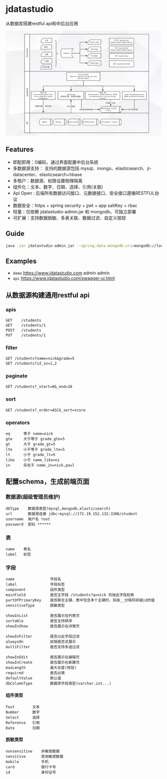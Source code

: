 # jdatastudio
从数据库搭建restful api和中后台应用

[![jdatastudio-demo](architecture.jpeg)](jdatastudio.mp4)

## Features
* 即配即用：0编码，通过界面配置中后台系统
* 多数据源支持： 支持的数据源包括 mysql、mongo、elasticsearch、jr-datacenter、elasticsearch+hbase
* 多租户：数据源、权限设置物理隔离
* 组件化：文本、数字、日期、选择、引用(关联)
* Api Open : 后端所有数据访问接口、元数据接口、安全接口遵循RESTFUL协议
* 数据安全：https + spring security + jjwt + app saltKey + rbac
* 轻量：仅依赖 jdatastudio-admin.jar 和 mongodb，可独立部署
* 可扩展：支持数据脱敏、多表关联、数据过滤、自定义按钮

## Guide
```sh
java -jar jdatastudio-admin.jar --spring.data.mongodb.uri=mongodb://localhost:27017/jdatastudio-admin
```

## Examples
* `demo` https://www.jdatastudio.com admin admin
* `api` https://www.jdatastudio.com/swagger-ui.html

## 从数据源构建通用restful api

### apis
```
GET    /students
GET    /students/1
POST   /students
PUT    /students/1
```
### filter

```
GET /students?name=nick&grade=5
GET /students?id_in=1,2
```
### paginate

```
GET /students?_start=0&_end=10
```

### sort

```
GET /students?_order=ASC&_sort=score
```

### operators

```
eq      等于 name=nick
gte     大于等于 grade_gte=5
gt      大于 grade_gt=5
lte     小于等于 grade_lte=5
lt      小于 grade_lt=5
like    小于 name_like=ni
in      存在于 name_in=nick,paul
```

## 配置schema，生成前端页面

### 数据源(超级管理员维护)
```
dbType    数据源类型(mysql,mongodb,elasticsearch)
url       数据源连接 jdbc:mysql://172.19.152.132:3306/student
username  用户名 root
password  密码 ******
```
### 表
```
name    表名
label   标签
```
### 字段
```
name                字段名
label               字段标签
component           组件类型
mainField           是否主字段 /students?q=nick 将按此字段检索
partOfPrimaryKey    是否联合主键，表中包含多个主键时，将按__分隔符拼接id的值
sensitiveType       脱敏类型

showInList          是否展示在列表页
sortable            是否支持排序
showInShow          是否展示在详情页

showInFilter        是否以此字段过滤
alwaysOn            前端是否总展示
multiFilter         是否支持多选过滤

showInEdit          是否展示在编辑页
showInCreate        是否展示在新建页
maxLength           最大长度(校验)
required            是否必填
defaultValue        默认值
dbColumnType        数据库字段类型(varchar,int...)
```

#### 组件类型

```
Text	    文本
Number	    数字
Select	    选择
Reference   引用
Date	    日期
```
#### 脱敏类型

```
nonsensitive    非敏感数据
sensitive       其他敏感数据
mobile          手机
card            银行卡号
id              身份证号
```